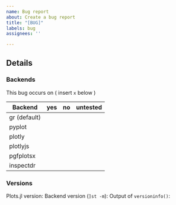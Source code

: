 ```yaml
---
name: Bug report
about: Create a bug report
title: "[BUG]"
labels: bug
assignees: ''

---
```


<!-- Please search existing issues to avoid duplicates. -->

## Details


### Backends

This bug occurs on ( insert `x` below )

Backend      | yes | no  | untested
-------------|-----|-----|---------
gr (default) |     |     |
pyplot       |     |     |
plotly       |     |     |
plotlyjs     |     |     |
pgfplotsx    |     |     |
inspectdr    |     |     |

### Versions

Plots.jl version:
Backend  version (`]st -m`):
Output of `versioninfo()`:
